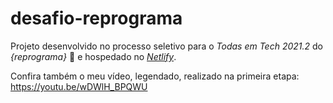 # desafio-reprograma
Projeto desenvolvido no processo seletivo para o _Todas em Tech 2021.2_ do _{reprograma}_ 💜 e hospedado no [_Netlify_](https://calculadora-reprograma-analia-victoria.netlify.app/).

Confira também o meu vídeo, legendado, realizado na primeira etapa: https://youtu.be/wDWlH_BPQWU
